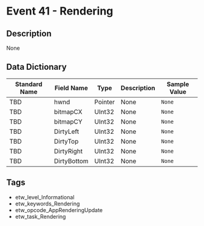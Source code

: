 # Event 41 - Rendering

## Description
None

## Data Dictionary
|Standard Name|Field Name|Type|Description|Sample Value|
|---|---|---|---|---|
|TBD|hwnd|Pointer|None|`None`|
|TBD|bitmapCX|UInt32|None|`None`|
|TBD|bitmapCY|UInt32|None|`None`|
|TBD|DirtyLeft|UInt32|None|`None`|
|TBD|DirtyTop|UInt32|None|`None`|
|TBD|DirtyRight|UInt32|None|`None`|
|TBD|DirtyBottom|UInt32|None|`None`|

## Tags
* etw_level_Informational
* etw_keywords_Rendering
* etw_opcode_AppRenderingUpdate
* etw_task_Rendering